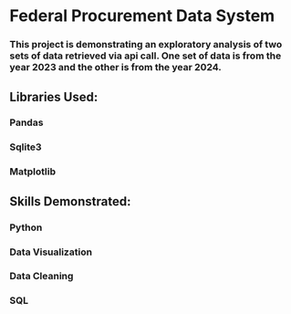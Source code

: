 # Federal Procurement Data System
### This project is demonstrating an exploratory analysis of two sets of data retrieved via api call. One set of data is from the year 2023 and the other is from the year 2024.

## Libraries Used:
### Pandas
### Sqlite3
### Matplotlib

## Skills Demonstrated:
### Python
### Data Visualization
### Data Cleaning
### SQL

